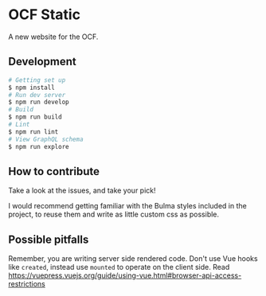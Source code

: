 # OCF Static

A new website for the OCF.

## Development

```bash
# Getting set up
$ npm install
# Run dev server
$ npm run develop
# Build
$ npm run build
# Lint
$ npm run lint
# View GraphQL schema
$ npm run explore
```

## How to contribute

Take a look at the issues, and take your pick!

I would recommend getting familiar with the Bulma styles included in the project, to reuse them and write as little custom css as possible.

## Possible pitfalls

Remember, you are writing server side rendered code. Don't use Vue hooks like `created`, instead use `mounted` to operate on the client side. Read https://vuepress.vuejs.org/guide/using-vue.html#browser-api-access-restrictions
